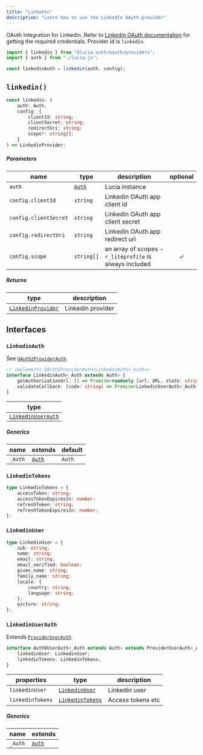 ```yaml
---
title: "Linkedin"
description: "Learn how to use the LinkedIn OAuth provider"
---
```


OAuth integration for Linkedin. Refer to [Linkedin OAuth documentation](https:/.microsoft.com/en-us/linkedin/shared/authentication/authorization-code-flow?tabs=HTTPS1) for getting the required credentials. Provider id is `linkedin`.

```ts
import { linkedin } from "@lucia-auth/oauth/providers";
import { auth } from "./lucia.js";

const linkedinAuth = linkedin(auth, config);
```

## `linkedin()`

```ts
const linkedin: (
	auth: Auth,
	config: {
		clientId: string;
		clientSecret: string;
		redirectUri: string;
		scope?: string[];
	}
) => LinkedinProvider;
```

##### Parameters

| name                  | type                                       | description                                             | optional |
| --------------------- | ------------------------------------------ | ------------------------------------------------------- | :------: |
| `auth`                | [`Auth`](/reference/lucia/interfaces/auth) | Lucia instance                                          |          |
| `config.clientId`     | `string`                                   | Linkedin OAuth app client id                            |          |
| `config.clientSecret` | `string`                                   | Linkedin OAuth app client secret                        |          |
| `config.redirectUri`  | `string`                                   | Linkedin OAuth app redirect uri                         |          |
| `config.scope`        | `string[]`                                 | an array of scopes - `r_liteprofile` is always included |    ✓     |

##### Returns

| type                                    | description       |
| --------------------------------------- | ----------------- |
| [`LinkedinProvider`](#linkedinprovider) | Linkedin provider |

## Interfaces

### `LinkedinAuth`

See [`OAuth2ProviderAuth`](/reference/oauth/interfaces/oauth2providerauth).

```ts
// implements OAuth2ProviderAuth<LinkedinAuth<_Auth>>
interface LinkedinAuth<_Auth extends Auth> {
	getAuthorizationUrl: () => Promise<readonly [url: URL, state: string]>;
	validateCallback: (code: string) => Promise<LinkedinUserAuth<_Auth>>;
}
```

| type                                    |
| --------------------------------------- |
| [`LinkedinUserAuth`](#linkedinuserauth) |

##### Generics

| name    | extends    | default |
| ------- | ---------- | ------- |
| `_Auth` | [`Auth`]() | `Auth`  |

### `LinkedinTokens`

```ts
type LinkedinTokens = {
	accessToken: string;
	accessTokenExpiresIn: number;
	refreshToken: string;
	refreshTokenExpiresIn: number;
};
```

### `LinkedinUser`

```ts
type LinkedinUser = {
	sub: string;
	name: string;
	email: string;
	email_verified: boolean;
	given_name: string;
	family_name: string;
	locale: {
		country: string;
		language: string;
	};
	picture: string;
};
```

### `LinkedinUserAuth`

Extends [`ProviderUserAuth`](/reference/oauth/interfaces/provideruserauth).

```ts
interface Auth0UserAuth<_Auth extends Auth> extends ProviderUserAuth<_Auth> {
	linkedinUser: LinkedinUser;
	linkedinTokens: LinkedinTokens;
}
```

| properties       | type                                | description       |
| ---------------- | ----------------------------------- | ----------------- |
| `linkedinUser`   | [`LinkedinUser`](#linkedinuser)     | Linkedin user     |
| `linkedinTokens` | [`LinkedinTokens`](#linkedintokens) | Access tokens etc |

##### Generics

| name    | extends    |
| ------- | ---------- |
| `_Auth` | [`Auth`]() |
